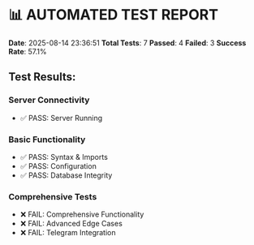
# 📊 AUTOMATED TEST REPORT

**Date**: 2025-08-14 23:36:51
**Total Tests**: 7
**Passed**: 4
**Failed**: 3
**Success Rate**: 57.1%

## Test Results:

### Server Connectivity
- ✅ PASS: Server Running

### Basic Functionality
- ✅ PASS: Syntax & Imports
- ✅ PASS: Configuration
- ✅ PASS: Database Integrity

### Comprehensive Tests
- ❌ FAIL: Comprehensive Functionality
- ❌ FAIL: Advanced Edge Cases
- ❌ FAIL: Telegram Integration


